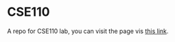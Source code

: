 # CSE110
A repo for CSE110 lab, you can visit the page vis [this link](https://blog.sentixx.top/CSE110/).
